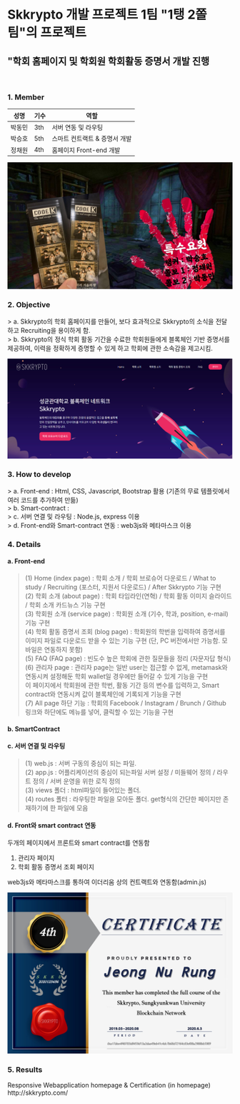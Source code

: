 <h1> Skkrypto 개발 프로젝트 1팀 "1탱 2쫄 팀"의 프로젝트</h1>
<h2> "학회 홈페이지 및 학회원 학회활동 증명서 개발 진행 </h2>
<br>
<h3> 1. Member </h3>
<div id="about_team">

| 성명   	| 기수  	| 역할                         	|
|--------	|-----	|-------------------------------	|
| 박동민 	| 3th 	| 서버 연동 및 라우팅           	|
| 박승호 	| 5th 	| 스마트 컨트랙트 & 증명서 개발 	|
| 정채원 	| 4th 	| 홈페이지 Front-end 개발       	|

 ![ex_screenshot](./md_img/intro.png)



<h3> 2. Objective </h3>
<div id="about_objective">
> a. Skkrypto의 학회 홈페이지를 만들어, 보다 효과적으로 Skkrypto의 소식을 전달하고 Recruiting을 용이하게 함. <br>      
> b. Skkrypto의 정식 학회 활동 기간을 수료한 학회원들에게 블록체인 기반 증명서를 제공하여, 이력을 정확하게 증명할 수 있게 하고 학회에 관한 소속감을 제고시킴.
  
  ![ex_screenshot](./md_img/1T2Z.PNG)
  

<h3> 3. How to develop</h3>
> a. Front-end : Html, CSS, Javascript, Bootstrap 활용 (기존의 무료 템플릿에서 여러 코드를 추가하여 만듦) <br>
> b. Smart-contract :  <br>
> c. 서버 연결 및 라우팅 : Node.js, express 이용 <br>
> d. Front-end와 Smart-contract 연동 : web3js와 메타마스크 이용<br>

<h3> 4. Details </h3>
<h4>a. Front-end </h4> 

>(1) Home (index page) : 학회 소개 / 학회 브로슈어 다운로드 / What to study / Recruiting (포스터, 지원서 다운로드) / After Skkrypto 기능 구현 <br>
(2) 학회 소개 (about page) : 학회 타임라인(연혁) / 학회 활동 이미지 슬라이드 / 학회 소개 카드뉴스 기능 구현 <br>
(3) 학회원 소개 (service page) : 학회원 소개 (기수, 학과, position, e-mail) 기능 구현 <br>
(4) 학회 활동 증명서 조회 (blog page) : 학회원의 학번을 입력하여 증명서를 이미지 파일로 다운로드 받을 수 있는 기능 구현 (단, PC 버전에서만 가능함. 모바일은 연동하지 못함) <br>
(5) FAQ (FAQ page) : 빈도수 높은 학회에 관한 질문들을 정리 (자문자답 형식)  <br>
(6) 관리자 page : 관리자 page는 일반 user는 접근할 수 없게, metamask와 연동시켜 설정해둔 학회 wallet일 경우에만 들어갈 수 있게 기능을 구현 <br>
이 페이지에서 학회원에 관한 학번, 활동 기간 등의 변수를 입력하고, Smart contract와 연동시켜 값이 블록체인에 기록되게 기능을 구현 <br>
(7) All page 하단 기능 : 학회의 Facebook / Instagram / Brunch / Github 링크와 하단에도 메뉴를 넣어, 클릭할 수 있는 기능을 구현 <br>

<h4> b. SmartContract </h4> 
<h4> c. 서버 연결 및 라우팅 </h4> 

>(1) web.js : 서버 구동의 중심이 되는 파일. <br>
(2) app.js : 어플리케이션의 중심이 되는파일  서버 설정 / 미들웨어 정의 / 라우트 정의 / 서버 운영을 위한 로직 정의 <br>
(3) views 폴더 : html파일이 들어있는 폴더. <br>
(4) routes 폴터 : 라우팅한 파일을 모아둔 폴더. get형식의 간단한 페이지만 존재하기에 한 파일에 모음<br>

<h4> d. Front와 smart contract 연동 </h4> 

두개의 페이지에서 프론트와 smart contract를 연동함<br>
<ol>
<li>관리자 페이지</li>
<li>학회 활동 증명서 조회 페이지</li>
</ol>
web3js와 메타마스크를 통하여 이더리움 상의 컨트랙트와 연동함(admin.js)<br>

![ex_screenshot](./md_img/1T2Zcerti.jpg)

<h3> 5. Results </h3>
Responsive Webapplication homepage & Certification (in homepage) <br>
http://skkrypto.com/
